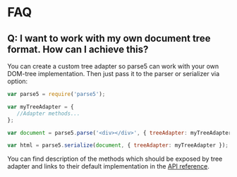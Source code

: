 # FAQ

## Q: I want to work with my own document tree format. How can I achieve this?

You can create a custom tree adapter so parse5 can work with your own DOM-tree implementation.
Then just pass it to the parser or serializer via option:

```js
var parse5 = require('parse5');

var myTreeAdapter = {
   //Adapter methods...
};

var document = parse5.parse('<div></div>', { treeAdapter: myTreeAdapter });

var html = parse5.serialize(document, { treeAdapter: myTreeAdapter });
```
You can find description of the methods which should be exposed by tree adapter and links to their
default implementation in the [API reference](#TreeAdapter).
